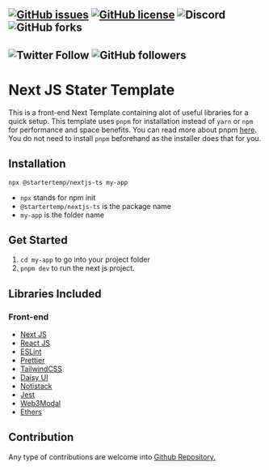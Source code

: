 [![GitHub issues](https://img.shields.io/github/issues/yanukadeneth99/startertemp-nextjs)](https://github.com/yanukadeneth99/startertemp-nextjs/issues)
[![GitHub license](https://img.shields.io/github/license/yanukadeneth99/startertemp-nextjs)](https://github.com/yanukadeneth99/startertemp-nextjs/blob/master/LICENSE)
![Discord](https://img.shields.io/discord/847154458395541525)
![GitHub forks](https://img.shields.io/github/forks/yanukadeneth99/startertemp-nextjs?style=social)
--
![Twitter Follow](https://img.shields.io/twitter/follow/yanukadeneth99?style=social)
![GitHub followers](https://img.shields.io/github/followers/yanukadeneth99?style=social)
--

# Next JS Stater Template

This is a front-end Next Template containing alot of useful libraries for a quick setup. This template uses `pnpm` for installation instead of `yarn` or `npm` for performance and space benefits. You can read more about pnpm [here](https://pnpm.io/). You do not need to install `pnpm` beforehand as the installer does that for you.

## Installation

```
npx @startertemp/nextjs-ts my-app
```

- `npx` stands for npm init
- `@startertemp/nextjs-ts` is the package name
- `my-app` is the folder name

## Get Started

1. `cd my-app` to go into your project folder
2. `pnpm dev` to run the next js project.

## Libraries Included

### Front-end

- [Next JS](https://nextjs.org/docs/getting-started)
- [React JS](https://reactjs.org/docs/getting-started.html)
- [ESLint](https://eslint.org/docs/latest/rules/)
- [Prettier](https://prettier.io/playground/)
- [TailwindCSS](https://tailwindcss.com/docs/utility-first)
- [Daisy UI](https://daisyui.com/components/button/)
- [Notistack](https://notistack.com/examples#variants)
- [Jest](https://nextjs.org/docs/testing#creating-your-tests)
- [Web3Modal](https://github.com/Web3Modal/web3modal)
- [Ethers](https://docs.ethers.io/v5/getting-started/)

## Contribution

Any type of contributions are welcome into [Github Repository.](https://github.com/yanukadeneth99/startertemp-nextjs)
